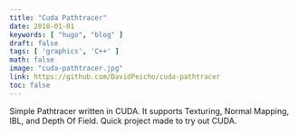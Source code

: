 ```yaml
---
title: "Cuda Pathtracer"
date: 2018-01-01
keywords: [ "hugo", "blog" ]
draft: false
tags: [ 'graphics', 'C++' ]
math: false
image: "cuda-pathtracer.jpg"
link: https://github.com/DavidPeicho/cuda-pathtracer
toc: false
---
```


Simple Pathtracer written in CUDA. It supports Texturing, Normal Mapping, IBL,
and Depth Of Field. Quick project made to try out CUDA.

<!--more-->
